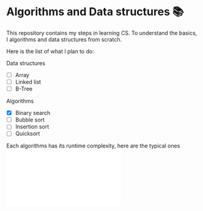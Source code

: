 # Algorithms and Data structures 📚
This repository contains my steps in learning CS. 
To understand the basics, I algorithms and data structures from scratch.

Here is the list of what I plan to do:

Data structures
- [ ] Array
- [ ] Linked list
- [ ] B-Tree

Algorithms
- [x] Binary search
- [ ] Bubble sort
- [ ] Insertion sort
- [ ] Quicksort

Each algorithms has its runtime complexity, here are the typical ones
![big o](big-o.pdf)
